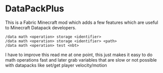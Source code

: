 # DataPackPlus

This is a Fabric Minecraft mod which adds a few features which are useful to Minecraft Datapack developers.

```
/data math <operation> storage <identifier>
/data math <operation> storage <identifier> <path>
/data math <operation> test <nbt>
```

I have to improve this read me at one point, this just makes it easy to do math operations fast and later grab variables 
that are slow or not possible with datapacks like set/get player velocity/motion